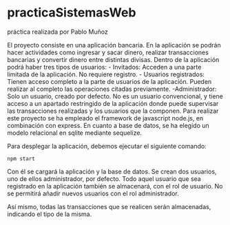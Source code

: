 # practicaSistemasWeb


práctica realizada por Pablo Muñoz


El proyecto consiste en una aplicación bancaria. En la aplicación se podrán hacer actividades como ingresar y sacar dinero, realizar transacciones bancarias y convertir dinero entre distintas divisas. 
Dentro de la aplicación podrá haber tres tipos de usuarios:
    - Invitados: Acceden a una parte limitada de la aplicación. No requiere registro.
    - Usuarios registrados: Tienen acceso completo a la parte de usuarios de la aplicación. Pueden realizar al completo las operaciones citadas previamente.
    -Administrador: Solo un usuario, creado por defecto. No es un usuario convencional, y tiene acceso a un apartado restringido de la aplicación donde puede supervisar las transacciones realizadas y los usuarios que la componen. 
Para realizar este proyecto se ha empleado el framework de javascript node.js, en combinación con express. En cuanto a base de datos, se ha elegido un modelo relacional en sqlite mediante sequelize. 

Para desplegar la aplicación, debemos ejecutar el siguiente comando: 
```
npm start 
```

Con él se cargará la aplicación y la base de datos. Se crean dos usuarios, uno de ellos administrador, por defecto. Todo aquel usuario que sea registrado en la aplicación también se almacenará, con el rol de usuario. No se permitirá añadir nuevos usuarios con el rol administrador.

Así mismo, todas las transacciones que se realicen serán almacenadas, indicando el tipo de la misma. 